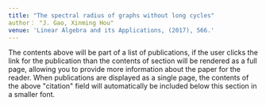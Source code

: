 ```yaml
---
title: "The spectral radius of graphs without long cycles"
author： "J. Gao, Xinming Hou"
venue: 'Linear Algebra and its Applications, (2017), 566.'
---
```

The contents above will be part of a list of publications, if the user clicks the link for the publication than the contents of section will be rendered as a full page, allowing you to provide more information about the paper for the reader. When publications are displayed as a single page, the contents of the above "citation" field will automatically be included below this section in a smaller font.
